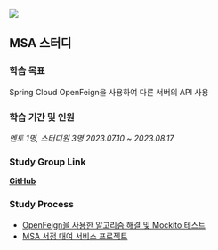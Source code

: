 ![](https://github.com/Heo-y-y/development-blog/assets/112863029/ede601e3-de12-4cef-bac4-14b3e73b1bf3)
## MSA 스터디
### 학습 목표
Spring Cloud OpenFeign을 사용하여 다른 서버의 API 사용
### 학습 기간 및 인원
*멘토 1명, 스터디원 3명 2023.07.10 ~ 2023.08.17*
### Study Group Link
**[GitHub](https://github.com/orgs/yet-another-study-group/repositories)**
### Study Process
- [OpenFeign을 사용한 알고리즘 해결 및 Mockito 테스트](오픈페인알고리즘.md)
- [MSA 서점 대여 서비스 프로젝트]()
